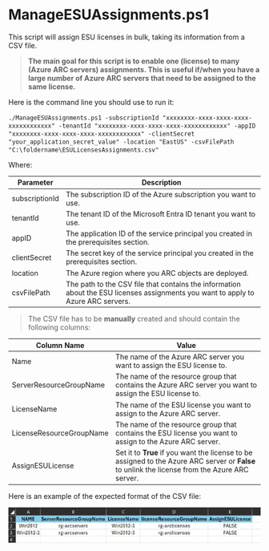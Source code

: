 # ManageESUAssignments.ps1

This script will assign ESU licenses in bulk, taking its information from a CSV file.

> **The main goal for this script is to enable one (license) to many (Azure ARC servers) assignments. This is useful if/when you have a large number of Azure ARC servers that need to be assigned to the same license.**


Here is the command line you should use to run it:
    
    ./ManageESUAssignments.ps1 -subscriptionId "xxxxxxxx-xxxx-xxxx-xxxx-xxxxxxxxxxxx" -tenantId "xxxxxxxx-xxxx-xxxx-xxxx-xxxxxxxxxxxx" -appID "xxxxxxxx-xxxx-xxxx-xxxx-xxxxxxxxxxxx" -clientSecret "your_application_secret_value" -location "EastUS" -csvFilePath "C:\foldername\ESULicensesAssignments.csv"

Where:

| Parameter | Description |
| --- | --- |
| subscriptionId | The subscription ID of the Azure subscription you want to use. |
| tenantId | The tenant ID of the Microsoft Entra ID tenant you want to use. |
| appID | The application ID of the service principal you created in the prerequisites section. |
| clientSecret | The secret key of the service principal you created in the prerequisites section. |
| location | The Azure region where you ARC objects are deployed. |
| csvFilePath | The path to the CSV file that contains the information about the ESU licenses assignments you want to apply to Azure ARC servers. |

> The CSV file has to be **manually** created and should contain the following columns:

| Column Name | Value |
| --- | --- |
| Name | The name of the Azure ARC server you want to assign the ESU license to. |
| ServerResourceGroupName | The name of the resource group that contains the Azure ARC server you want to assign the ESU license to. |
| LicenseName | The name of the ESU license you want to assign to the Azure ARC server. |
| LicenseResourceGroupName | The name of the resource group that contains the ESU license you want to assign to the Azure ARC server. |
| AssignESULicense | Set it to **True** if you want the license to be assigned to the Azure ARC server or **False** to unlink the license from the Azure ARC server. |

Here is an example of the expected format of the CSV file:

![CSV File Layout](/media/ManageESUAssignments_CSV_example.jpg)
